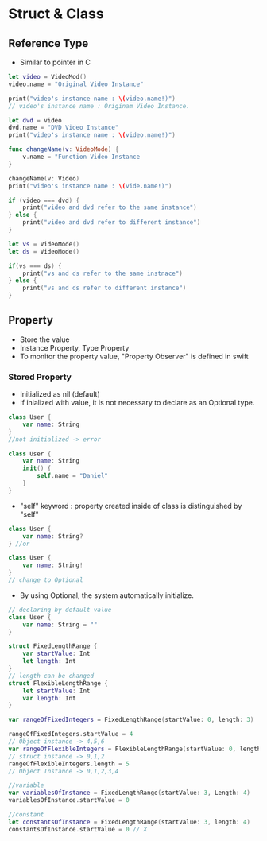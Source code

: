 # Struct & Class
## Reference Type
- Similar to pointer in C

``` swift
let video = VideoMod()
video.name = "Original Video Instance"

print("video's instance name : \(video.name!)")
// video's instance name : Originam Video Instance.
```
``` swift
let dvd = video
dvd.name = "DVD Video Instance"
print("video's instance name : \(video.name!)")
```

``` swift
func changeName(v: VideoMode) {
    v.name = "Function Video Instance
}

changeName(v: Video)
print("video's instance name : \(vide.name!)")
```

``` swift
if (video === dvd) {
    print("video and dvd refer to the same instance")
} else {
    print("video and dvd refer to different instance")
}

let vs = VideoMode()
let ds = VideoMode()

if(vs === ds) {
    print("vs and ds refer to the same instnace")
} else {
    print("vs and ds refer to different instance")
}
```

## Property
- Store the value
- Instance Property, Type Property
- To monitor the property value, "Property Observer" is defined in swift

### Stored Property
- Initialized as nil (default)
- If inialized with value, it is not necessary to declare as an Optional type.

``` swift
class User {
    var name: String
}
//not initialized -> error
```
``` swift
class User {
    var name: String
    init() {
        self.name = "Daniel"
    }
}
```
- "self" keyword : property created inside of class is distinguished by "self"
``` swift
class User {
    var name: String?
} //or

class User {
    var name: String!
}
// change to Optional
```
- By using Optional, the system automatically initialize.

``` swift
// declaring by default value
class User {
    var name: String = ""
}
```
``` swift
struct FixedLengthRange {
    var startValue: Int
    let length: Int
}
// length can be changed
struct FlexibleLengthRange {
    let startValue: Int
    var length: Int
}

var rangeOfFixedIntegers = FixedLengthRange(startValue: 0, length: 3)

rangeOfFixedIntegers.startValue = 4
// Object instance -> 4,5,6
var rangeOfFlexibleIntegers = FlexibleLengthRange(startValue: 0, length: 3)
// struct instance -> 0,1,2
rangeOfFlexibleIntegers.length = 5
// Object Instance -> 0,1,2,3,4

//variable
var variablesOfInstance = FixedLengthRange(startValue: 3, Length: 4)
variablesOfInstance.startValue = 0

//constant
let constantsOfInstance = FixedLengthRange(startValue: 3, length: 4)
constantsOfInstance.startValue = 0 // X
```
